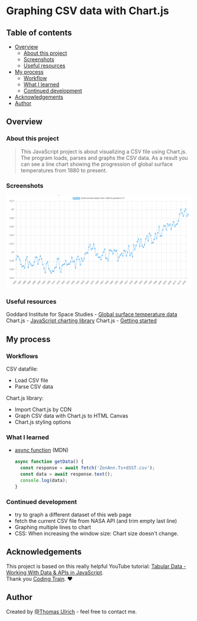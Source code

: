 # Graphing CSV data with Chart.js

## Table of contents

- [Overview](#overview)
  - [About this project](#about-this-project)
  - [Screenshots](#screenshots)
  - [Useful resources](#useful-resources)
- [My process](#my-process)
  - [Workflow](#workflow)
  - [What I learned](#what-i-learned)
  - [Continued development](#continued-development)
- [Acknowledgements](#acknowledgements)
- [Author](#author)

## Overview

### About this project

> This JavaScript project is about visualizing a CSV file using Chart.js. The program loads, parses and graphs the CSV data. As a result you can see a line chart showing the progression of global surface temperatures from 1880 to present.  

### Screenshots

![screenshot](img/screenshot-1.PNG)

### Useful resources

Goddard Institute for Space Studies - [Global surface temperature data](https://data.giss.nasa.gov/gistemp/)  
Chart.js - [JavaScript charting library](https://www.chartjs.org/)
Chart.js - [Getting started](https://www.chartjs.org/docs/latest/getting-started/)

## My process

### Workflows

CSV datafile:

- Load CSV file
- Parse CSV data

Chart.js library:  

- Import Chart.js by CDN
- Graph CSV data with Chart.js to HTML Canvas
- Chart.js styling options

### What I learned

- [async function](https://developer.mozilla.org/en-US/docs/Web/JavaScript/Reference/Statements/async_function) (MDN)

  ```javascript
  async function getData() {
    const response = await fetch('ZonAnn.Ts+dSST.csv');
    const data = await response.text();
    console.log(data);
  }
  ```

### Continued development

- try to graph a different dataset of this web page
- fetch the current CSV file from NASA API (and trim empty last line)
- Graphing multiple lines to chart
- CSS: When increasing the window size: Chart size doesn't change.

## Acknowledgements

This project is based on this really helpful YouTube tutorial: [Tabular Data - Working With Data & APIs in JavaScript](https://www.youtube.com/watch?v=5-ptp9tRApM&list=PLRqwX-V7Uu6YxDKpFzf_2D84p0cyk4T7X&index=6).  
Thank you [Coding Train](https://www.youtube.com/@TheCodingTrain). :heart:

## Author

Created by [@Thomas Ulrich](https://github.com/TomUlrich) - feel free to contact me.
